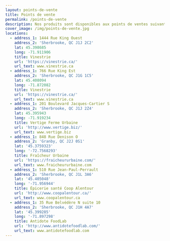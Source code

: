 ```yaml
---
layout: points-de-vente
title: Points de vente
permalink: /points-de-vente
description: Nos produits sont disponibles aux points de ventes suivants.
cover_image: /img/points-de-vente.jpg
locations:
  - address_1: 1444 Rue King Ouest
    address_2: 'Sherbrooke, QC J1J 2C2'
    lat: 45.398685
    long: -71.911906
    title: Vinestrie
    url: 'https://vinestrie.ca/'
    url_text: www.vinestrie.ca
  - address_1: 766 Rue King Est
    address_2: 'Sherbrooke, QC J1G 1C5'
    lat: 45.408094
    long: -71.872082
    title: Vinestrie
    url: 'https://vinestrie.ca/'
    url_text: www.vinestrie.ca
  - address_1: 201 Boulevard Jacques-Cartier S
    address_2: 'Sherbrooke, QC J1J 2Z4'
    lat: 45.395943
    long: -71.919234
    title: Vertige Ferme Urbaine
    url: 'http://www.vertige.biz/'
    url_text: www.vertige.biz
  - address_1: 848 Rue Denison O
    address_2: 'Granby, QC J2J 0S1'
    lat: '45.3759323'
    long: '-72.7568293'
    title: Fraîcheur Urbaine
    url: 'https://fraicheururbaine.com/'
    url_text: www.fraicheururbaine.com
  - address_1: 510 Rue Jean-Paul-Perrault
    address_2: 'Sherbrooke, QC J1L 3A6'
    lat: '45.405048'
    long: '-71.956944'
    title: Épicerie santé Coop Alentour
    url: 'http://www.coopalentour.ca/'
    url_text: www.coopalentour.ca
  - address_1: 35 Rue Belvédère N suite 10
    address_2: 'Sherbrooke, QC J1H 4A7'
    lat: '45.399285'
    long: '-71.897298'
    title: Antidote FoodLab
    url: 'http://www.antidotefoodlab.com/'
    url_text: www.antidotefoodlab.com
---
```


